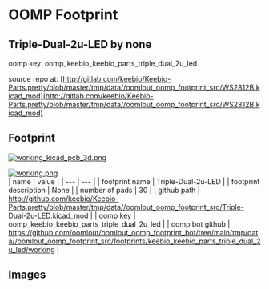 # OOMP Footprint  
## Triple-Dual-2u-LED  by none  
  
oomp key: oomp_keebio_keebio_parts_triple_dual_2u_led  
  
source repo at: [http://gitlab.com/keebio/Keebio-Parts.pretty/blob/master/tmp/data//oomlout_oomp_footprint_src/WS2812B.kicad_mod](http://gitlab.com/keebio/Keebio-Parts.pretty/blob/master/tmp/data//oomlout_oomp_footprint_src/WS2812B.kicad_mod)  
## Footprint  
  
[![working_kicad_pcb_3d.png](working_kicad_pcb_3d_600.png)](working_kicad_pcb_3d.png)  
  
[![working.png](working_600.png)](working.png)  
| name | value | 
| --- | --- | 
| footprint name | Triple-Dual-2u-LED | 
| footprint description | None | 
| number of pads | 30 | 
| github path | http://github.com/keebio/Keebio-Parts.pretty/blob/master/tmp/data//oomlout_oomp_footprint_src/Triple-Dual-2u-LED.kicad_mod | 
| oomp key | oomp_keebio_keebio_parts_triple_dual_2u_led | 
| oomp bot github | https://github.com/oomlout/oomlout_oomp_footprint_bot/tree/main/tmp/data//oomlout_oomp_footprint_src/footprints/keebio_keebio_parts_triple_dual_2u_led/working | 
## Images  
